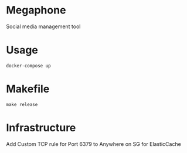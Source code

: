 # Megaphone
Social media management tool

# Usage
```
docker-compose up
```

# Makefile
```
make release
```

# Infrastructure
Add Custom TCP rule for Port 6379 to Anywhere on SG for ElasticCache
